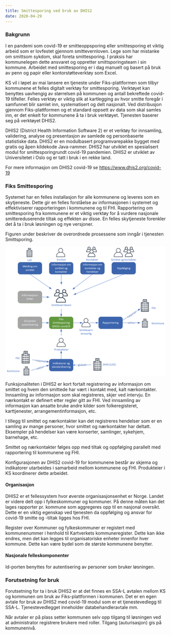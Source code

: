 ```yaml
---
title: Smittesporing ved bruk av DHIS2
date: 2020-04-29
---
```


### Bakgrunn
I en pandemi som covid-19 er smitteoppsporing eller smittesporing et viktig arbeid som er lovfestet gjennom smittevernloven. Lege som har mistanke om smittsom sykdom, skal foreta smittesporing. I praksis har kommunelegen dette ansvaret og oppretter smittsporingsteam i sin kommune. Arbeidet med smittesporing er i dag manuelt og basert på bruk av penn og papir eller kontorstøtteverktøy som Excel.

KS vil i løpet av mai lansere en tjeneste under Fiks-plattformen som tilbyr kommunene et felles digitalt verktøy for smittesporing. Verktøyet kan benyttes uavhengig av størrelsen på kommunen og antall bekreftede covid-19 tilfeller. Felles verktøy er viktig slik at kartlegging av hvor smitte foregår i samfunnet blir samlet inn, systematisert og delt nasjonalt. Ved distribusjon gjennom Fiks-plattformen og et standard oppsett av data som skal samles inn, er det enkelt for kommunene å ta i bruk verktøyet. Tjenesten baserer seg på verktøyet DHIS2.

DHIS2 (District Health Information Software 2) er et verktøy for innsamling, validering, analyse og presentasjon av samlede og personbaserte statistiske data. DHIS2 er en modulbasert programvarepakke bygget med gratis og åpen kildekode Java-rammer. DHIS2 har utviklet en spesialisert modul for smittesporingrundt covid-19 pandemien. DHIS2 er utviklet av Universitetet i Oslo og er tatt i bruk i en rekke land.

For mere informasjon om DHIS2 covid-19 se https://www.dhis2.org/covid-19
### Fiks Smittesporing

Systemet har en felles installasjon for alle kommunene og leveres som en skytjeneste. Dette gir en felles forståelse av informasjonen i systemet og effektiviserer rapporteringen i kommunene og til FHI. Rapportering om smittesporing fra kommunene er et viktig verktøy for å vurdere nasjonale smittereduserende tiltak og effekten av disse. En felles skytjeneste forenkler det å ta i bruk løsningen og nye versjoner.

Figuren under beskriver de overordnede prosessene som inngår i tjenesten Smittsporing.

![Smittesporingtjeneste](../images/Smittesportjeneste.gif "Smittesporing")

Funksjonaliteten i DHIS2 er kort fortalt registrering av informasjon om smittet og hvem den smittede har vært i kontakt med, kalt nærkontakter. Innsamling av informasjon som skal registreres, skjer ved intervju. En nærkontakt er definert etter regler gitt av FHI. Ved innsamling av informasjon kan ansatte bruke andre kilder som folkeregisteret, karttjenester, arrangementinformasjon, etc.

I tillegg til smittet og nærkontakter kan det registreres hendelser som er en samling av mange personer, hvor smittet og nærkontakter har deltatt. Eksempler på hendelser kan være konserter, samlinger, sykehjem, barnehage, etc.

Smittet og nærkontakter følges opp med tiltak og oppfølging parallelt med rapportering til kommunene og FHI.

Konfigurasjonen av DHIS2 covid-19 for kommunene består av skjema og indikatorer utarbeides i samarbeid mellom kommunene og FHI. Produkteier i KS koordinerer dette arbeidet.
#### Organisasjon
DHIS2 er et fellessystem hvor øverste organisasjonsenhet er Norge. Landet er videre delt opp i fylkeskommuner og kommuner. På denne måten kan det lages rapporter pr. kommune som aggregeres opp til en nasjonal oversikt. Dette er en viktig egenskap ved tjenesten da oppfølging og ansvar for covid-19 smitte og -tiltak ligges hos FHI.

Register over Kommuner og fylkeskommuner er registert med kommunenummer i henhold til Kartverkets kommuneregister. Dette kan ikke endres, men det kan legges til organisatoriske enheter innenfor hver kommune. Dette kan være bydel som de største kommunene benytter.
#### Nasjonale felleskomponenter
Id-porten benyttes for autentisering av personer som bruker løsningen.
### Forutsetning for bruk
Forutsetning for ta i bruk DHIS2 er at det finnes en SSA-L avtalen mellom KS og kommunen om bruk av Fiks-plattformen i kommunen. Det er en egen avtale for bruk av DHIS2 med covid-19 modul som er et tjenestevedlegg til SSA-L. Tjenestevedlegget inneholder databehandleravtale mm.

Når avtaler er på plass setter kommunen selv opp tilgang til løsningen ved at administrator registrere brukere med roller. Tilgang (auturisasjon) gis på kommunenivå.
